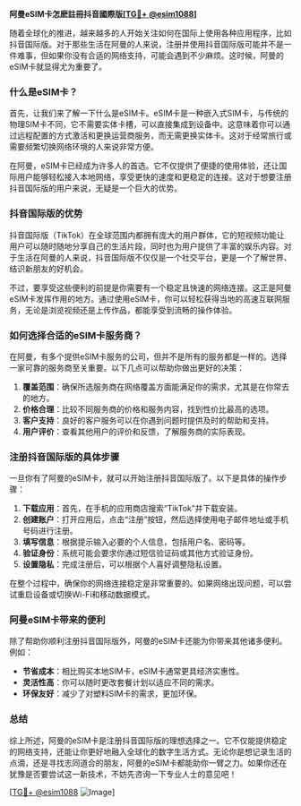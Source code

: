 **阿曼eSIM卡怎麽註冊抖音國際版[[TG💪+ @esim1088](https://t.me/s/esim1088)]**

随着全球化的推进，越来越多的人开始关注如何在国际上使用各种应用程序，比如抖音国际版。对于那些生活在阿曼的人来说，注册并使用抖音国际版可能并不是一件难事，但如果你没有合适的网络支持，可能会遇到不少麻烦。这时候，阿曼的eSIM卡就显得尤为重要了。

### 什么是eSIM卡？

首先，让我们来了解一下什么是eSIM卡。eSIM卡是一种嵌入式SIM卡，与传统的物理SIM卡不同，它不需要实体卡槽，可以直接集成到设备中。这意味着你可以通过远程配置的方式激活和更换运营商服务，而无需更换实体卡。这对于经常旅行或需要频繁切换网络环境的人来说非常方便。

在阿曼，eSIM卡已经成为许多人的首选。它不仅提供了便捷的使用体验，还让国际用户能够轻松接入本地网络，享受更快的速度和更稳定的连接。这对于想要注册抖音国际版的用户来说，无疑是一个巨大的优势。

### 抖音国际版的优势

抖音国际版（TikTok）在全球范围内都拥有庞大的用户群体，它的短视频功能让用户可以随时随地分享自己的生活片段，同时也为用户提供了丰富的娱乐内容。对于生活在阿曼的人来说，抖音国际版不仅仅是一个社交平台，更是一个了解世界、结识新朋友的好机会。

不过，要享受这些便利的前提是你需要有一个稳定且快速的网络连接。这正是阿曼eSIM卡发挥作用的地方。通过使用eSIM卡，你可以轻松获得当地的高速互联网服务，无论是浏览视频还是上传作品，都能享受到流畅的操作体验。

### 如何选择合适的eSIM卡服务商？

在阿曼，有多个提供eSIM卡服务的公司，但并不是所有的服务都是一样的。选择一家可靠的服务商至关重要。以下几点可以帮助你做出更好的决策：

1. **覆盖范围**：确保所选服务商在网络覆盖方面能满足你的需求，尤其是在你常去的地方。
2. **价格合理**：比较不同服务商的价格和服务内容，找到性价比最高的选项。
3. **客户支持**：良好的客户服务可以在你遇到问题时提供及时的帮助和支持。
4. **用户评价**：查看其他用户的评价和反馈，了解服务商的实际表现。

### 注册抖音国际版的具体步骤

一旦你有了阿曼的eSIM卡，就可以开始注册抖音国际版了。以下是具体的操作步骤：

1. **下载应用**：首先，在手机的应用商店搜索“TikTok”并下载安装。
2. **创建账户**：打开应用后，点击“注册”按钮，然后选择使用电子邮件地址或手机号码进行注册。
3. **填写信息**：根据提示输入必要的个人信息，包括用户名、密码等。
4. **验证身份**：系统可能会要求你通过短信验证码或其他方式验证身份。
5. **设置隐私**：完成注册后，可以根据个人喜好调整隐私设置。

在整个过程中，确保你的网络连接稳定是非常重要的。如果网络出现问题，可以尝试重启设备或切换Wi-Fi和移动数据模式。

### 阿曼eSIM卡带来的便利

除了帮助你顺利注册抖音国际版外，阿曼的eSIM卡还能为你带来其他诸多便利。例如：

- **节省成本**：相比购买本地SIM卡，eSIM卡通常更具经济实惠性。
- **灵活性高**：你可以随时更改套餐计划以适应不同的需求。
- **环保友好**：减少了对塑料SIM卡的需求，更加环保。

### 总结

综上所述，阿曼的eSIM卡是注册抖音国际版的理想选择之一。它不仅能提供稳定的网络支持，还能让你更好地融入全球化的数字生活方式。无论你是想记录生活的点滴，还是寻找志同道合的朋友，阿曼的eSIM卡都能助你一臂之力。如果你还在犹豫是否要尝试这一新技术，不妨先咨询一下专业人士的意见吧！

[[TG💪+ @esim1088](https://t.me/s/esim1088) ![Image](https://i.postimg.cc/4NQfJmqS/Snipaste-2025-05-13-00-14-12.png)]